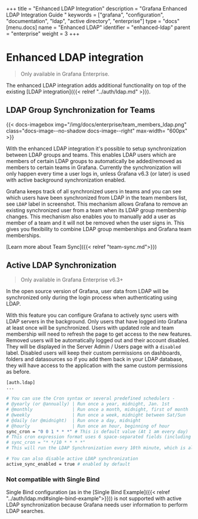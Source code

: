 +++
title = "Enhanced LDAP Integration"
description = "Grafana Enhanced LDAP Integration Guide "
keywords = ["grafana", "configuration", "documentation", "ldap", "active directory", "enterprise"]
type = "docs"
[menu.docs]
name = "Enhanced LDAP"
identifier = "enhanced-ldap"
parent = "enterprise"
weight = 3
+++

# Enhanced LDAP integration

> Only available in Grafana Enterprise.

The enhanced LDAP integration adds additional functionality on top of the existing [LDAP integration]({{< relref "../auth/ldap.md" >}}).

## LDAP Group Synchronization for Teams

{{< docs-imagebox img="/img/docs/enterprise/team_members_ldap.png" class="docs-image--no-shadow docs-image--right" max-width= "600px" >}}

With the enhanced LDAP integration it's possible to setup synchronization between LDAP groups and teams. This enables LDAP users which are members
of certain LDAP groups to automatically be added/removed as members to certain teams in Grafana. Currently the synchronization will only happen every
time a user logs in, unless Grafana v6.3 (or later) is used with active background synchronization enabled.

Grafana keeps track of all synchronized users in teams and you can see which users have been synchronized from LDAP in the team members list, see `LDAP` label in screenshot.
This mechanism allows Grafana to remove an existing synchronized user from a team when its LDAP group membership changes. This mechanism also enables you to manually add
a user as member of a team and it will not be removed when the user signs in. This gives you flexibility to combine LDAP group memberships and Grafana team memberships.

[Learn more about Team Sync]({{< relref "team-sync.md">}})

<div class="clearfix"></div>

## Active LDAP Synchronization

> Only available in Grafana Enterprise v6.3+

In the open source version of Grafana, user data from LDAP will be synchronized only during the login process when authenticating using LDAP.

With this feature you can configure Grafana to actively sync users with LDAP servers in the background. Only users that have logged into Grafana at least once will be synchronized.
Users with updated role and team membership will need to refresh the page to get access to the new features.
Removed users will be automatically logged out and their account disabled. They will be displayed in the Server Admin / Users page with a `disabled` label. Disabled users will keep their custom permissions on dashboards, folders and datasources so if you add them back in your LDAP database, they will have access to the application with the same custom permissions as before.

```bash
[auth.ldap]
...

# You can use the Cron syntax or several predefined schedulers -
# @yearly (or @annually) | Run once a year, midnight, Jan. 1st        | 0 0 0 1 1 *
# @monthly               | Run once a month, midnight, first of month | 0 0 0 1 * *
# @weekly                | Run once a week, midnight between Sat/Sun  | 0 0 0 * * 0
# @daily (or @midnight)  | Run once a day, midnight                   | 0 0 0 * * *
# @hourly                | Run once an hour, beginning of hour        | 0 0 * * * *
sync_cron = "0 0 1 * * *" # This is default value (At 1 am every day)
# This cron expression format uses 6 space-separated fields (including seconds), for example
# sync_cron = "* */10 * * * *"
# This will run the LDAP Synchronization every 10th minute, which is also the minimal interval between the Grafana sync times i.e. you cannot set it for every 9th minute

# You can also disable active LDAP synchronization
active_sync_enabled = true # enabled by default
```

### Not compatible with Single Bind

Single Bind configuration (as in the [Single Bind Example]({{< relref "../auth/ldap.md#single-bind-example">}})) is not supported with active LDAP synchronization because Grafana needs user information to perform LDAP searches.
